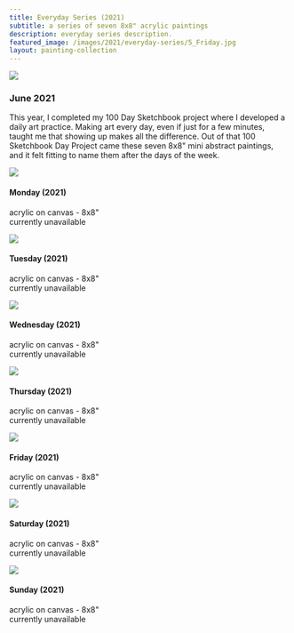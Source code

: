 ```yaml
---
title: Everyday Series (2021)
subtitle: a series of seven 8x8" acrylic paintings
description: everyday series description.
featured_image: /images/2021/everyday-series/5_Friday.jpg
layout: painting-collection
---
```


![](/images/2021/everyday-series/series-cover.jpg)

### June 2021
This year, I completed my 100 Day Sketchbook project where I developed a daily art practice.  Making art every day, even if just for a few minutes, taught me that showing up makes all the difference.  Out of that 100 Sketchbook Day Project came these seven 8x8" mini abstract paintings, and it felt fitting to name them after the days of the week. 

<!-- Monday Painting -->
<div class="container-1">
  <div class="box-image-left">
    <img src="/images/2021/everyday-series/1_Monday.jpg">
  </div>
  <div class="box-description-right">
    <h4>Monday (2021)</h4>
    <p>acrylic on canvas -  
    	8x8" <br>
    currently unavailable</p>
  </div>
</div>

<!-- Tuesday Painting -->
<div class="container-1">
  <div class="box-image-right">
    <img src="/images/2021/everyday-series/2_Tuesday.jpg">
  </div>
  <div class="box-description-left">
    <h4>Tuesday (2021)</h4>
    <p>acrylic on canvas -  
    	8x8" <br>
    currently unavailable</p>
  </div>
</div>

<!-- Wednesday Painting -->
<div class="container-1">
  <div class="box-image-left">
    <img src="/images/2021/everyday-series/3_Wednesday.jpg">
  </div>
  <div class="box-description-right">
    <h4>Wednesday (2021)</h4>
    <p>acrylic on canvas -  
    	8x8" <br>
    currently unavailable</p>
  </div>
</div>

<!-- Thursday Painting -->
<div class="container-1">
  <div class="box-image-right">
    <img src="/images/2021/everyday-series/4_Thursday.jpg">
  </div>
  <div class="box-description-left">
    <h4>Thursday (2021)</h4>
    <p>acrylic on canvas -  
    	8x8" <br>
    currently unavailable</p>
  </div>
</div>

<!-- Friday Painting -->
<div class="container-1">
  <div class="box-image-left">
    <img src="/images/2021/everyday-series/5_Friday.jpg">
  </div>
  <div class="box-description-right">
    <h4>Friday (2021)</h4>
    <p>acrylic on canvas -  
    	8x8" <br>
    currently unavailable</p>
  </div>
</div>

<!-- Saturday Painting -->
<div class="container-1">
  <div class="box-image-right">
    <img src="/images/2021/everyday-series/6_Saturday.jpg">
  </div>
  <div class="box-description-left">
    <h4>Saturday (2021)</h4>
    <p>acrylic on canvas -  
    	8x8" <br>
    currently unavailable</p>
  </div>
</div>

<!-- Sunday Painting -->
<div class="container-1">
  <div class="box-image-left">
    <img src="/images/2021/everyday-series/7_Sunday.jpg">
  </div>
  <div class="box-description-right">
    <h4>Sunday (2021)</h4>
    <p>acrylic on canvas -  
    	8x8" <br>
    currently unavailable</p>
  </div>
</div>


